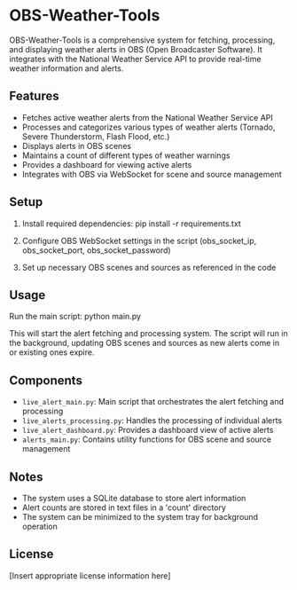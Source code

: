 # OBS-Weather-Tools

OBS-Weather-Tools is a comprehensive system for fetching, processing, and displaying weather alerts in OBS (Open Broadcaster Software). It integrates with the National Weather Service API to provide real-time weather information and alerts.

## Features

- Fetches active weather alerts from the National Weather Service API
- Processes and categorizes various types of weather alerts (Tornado, Severe Thunderstorm, Flash Flood, etc.)
- Displays alerts in OBS scenes
- Maintains a count of different types of weather warnings
- Provides a dashboard for viewing active alerts
- Integrates with OBS via WebSocket for scene and source management

## Setup

1. Install required dependencies:
    pip install -r requirements.txt

2. Configure OBS WebSocket settings in the script (obs_socket_ip, obs_socket_port, obs_socket_password)

3. Set up necessary OBS scenes and sources as referenced in the code

## Usage

Run the main script:
    python main.py

This will start the alert fetching and processing system. The script will run in the background, updating OBS scenes and sources as new alerts come in or existing ones expire.

## Components

- `live_alert_main.py`: Main script that orchestrates the alert fetching and processing
- `live_alerts_processing.py`: Handles the processing of individual alerts
- `live_alert_dashboard.py`: Provides a dashboard view of active alerts
- `alerts_main.py`: Contains utility functions for OBS scene and source management

## Notes

- The system uses a SQLite database to store alert information
- Alert counts are stored in text files in a 'count' directory
- The system can be minimized to the system tray for background operation

## License

[Insert appropriate license information here]
